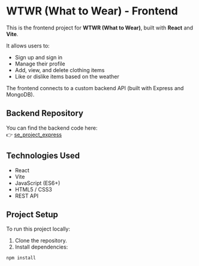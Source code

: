 # WTWR (What to Wear) - Frontend

This is the frontend project for **WTWR (What to Wear)**, built with **React** and **Vite**.

It allows users to:

- Sign up and sign in
- Manage their profile
- Add, view, and delete clothing items
- Like or dislike items based on the weather

The frontend connects to a custom backend API (built with Express and MongoDB).

## Backend Repository

You can find the backend code here:  
👉 [se_project_express](https://github.com/Krinna21/se_project_express.git)

## Technologies Used

- React
- Vite
- JavaScript (ES6+)
- HTML5 / CSS3
- REST API

## Project Setup

To run this project locally:

1. Clone the repository.
2. Install dependencies:

```bash
npm install
```
